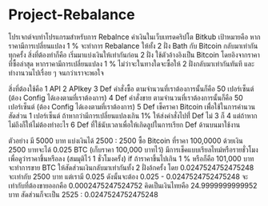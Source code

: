 # Project-Rebalance
 โปรเจกต์จบทำโปรแกรมสำหรับการ Rebalnce ค่าเงินในเว็บเทรดคริปโต Bitkub 
 เป้าหมายคือ หากราคามีการเปลี่ยนแปลง 1 % จะทำการ Rebalance ให้ทั้ง 2 ฝั่ง Bath กับ Bitcoin กลับมาเท่ากันทุกครั้ง
 สิ่งที่ต้องทำก็คือ เริ่มมาแบ่งเงินให้เท่ากันก่อน 2 ฝั่ง
 ใช้ตัวอ้างอิงเป็น Bitcoin โดยอิงจากราคาที่ซื้อล่าสุด หากราคามีการเปลี่ยนแปลง 1 % ไม่ว่าจะในทางใดจะซื้อให้ 2 ฝั่งกลับมาเท่ากันทันที 
 และทำงานวนไปเรื่อย ๆ จนกว่าเราจะพอใจ
 
 สิ่งที่ต้องใช้คือ 
1 API
2 APIkey 
3 Def คำสั่งซื้อ ตามจำนวนที่เราต้องการนั้นก็คือ 50 เปอร์เซ็นต์ (ต้อง Config ได้เองตามที่เราต้องการ) 
4 Def คำสั่งขาย ตามจำนวนที่เราต้องการนั้นก็คือ 50 เปอร์เซ็นต์ (ต้อง Config ได้เองตามที่เราต้องการ) 
5 Def เช็คราคา Bitcoin เพื่่อใช้ในการคำนวนสัดส่วน 1 เปอร์เซ็นต์ ถ้าหากว่ามีการเปลี่ยนแปลงเกิน 1% ให้ส่งคำสั่งไปที่่ Def ไม่ 3 ก็ 4 แต่ถ้าหากไม่ถึงก็ให้ไม่ต้องทำอะไร 
6 Def ที่ใช้นับเวลาเพื่อให้เกิดลูปในการเรียก Def ด้านบนมาใช้งาน  

ตัวอย่าง 
มี 5000 บาท 
แบ่งเงินได้ 2500 : 2500 
ซื้อ Bitcoin ที่ราคา 100,0000 ด้วยเงิน 2500 บาทจะได้ 0.025 BTC  (เก็บราคา 100,000 บาทไว้)
มีการเช็คแบบเรียลไทม์หรือรายชั่วโมงเพื่อดูว่าราคาขึ้นหรือลง (สมมุติไว้ 1 ชั่วโมงครั้ง)
 if ถ้าราคาขึ้นไปเกิน 1 % หรือก็คือ 101,000 บาท
    จะทำการขาย BTC ให้สัดส่วนเงินกลับมาเท่ากันทั้ง 2 ฝั่งอ้กครั้ง 
     โดย 0.0247524752475248 จะเท่ากับ 2500 บาท แต่เรามี 0.025 ดังนั้นจะต้อง 0.025 - 0.0247524752475248 จะเท่ากับที่ต้องขายออกคือ  0.0002475247524752 คิดเป็นเงินไทยคือ 24.9999999999952 บาท 
     สัดส่วนก็จะเป็น 2525 : 0.0247524752475248

